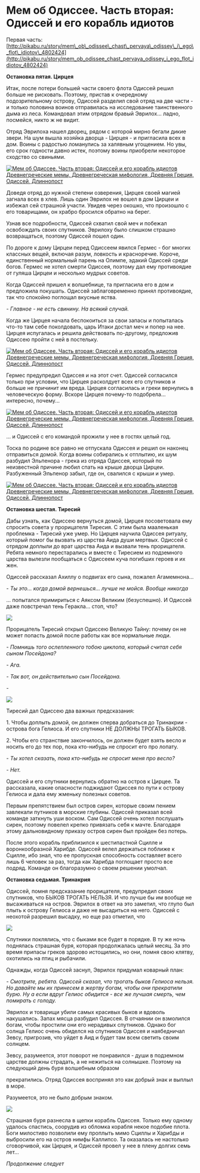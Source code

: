 # Мем об Одиссее. Часть вторая: Одиссей и его корабль идиотов

Первая часть: [http://pikabu.ru/story/mem\_ob\_odissee\_chast\_pervaya\_odissey\_i\_ego\_flot\_idiotov\_4802424](http://pikabu.ru/story/mem_ob_odissee_chast_pervaya_odissey_i_ego_flot_idiotov_4802424)

**Остановка пятая. Цирцея**

Итак, после потери большей части своего флота Одиссей решил больше не рисковать. Поэтому, пристав к очередному подозрительному острову, Одиссей разделил свой отряд на две части - и только половина воинов отправилась на исследование таинственного дыма из леса. Командовал этим отрядом бравый Эврилох… ладно, посмейся, никто ж не видит.

Отряд Эврилоха нашел дворец, рядом с которой мирно бегали дикие звери. На шум вышла хозяйка дворца - Цирцея - и пригласила всех в дом. Воины с радостью ломанулись за халявным угощением. Но увы, его срок годности давно истек, поэтому воины приобрели некоторое сходство со свиньями.

[![Мем об Одиссее. Часть вторая: Одиссей и его корабль идиотов Древнегреческие мемы, Древнегреческая мифология, Древняя Греция, Одиссей, Длиннопост](https://cs8.pikabu.ru/post_img/2017/02/08/9/148656250713889391.jpg)](https://cs8.pikabu.ru/post_img/big/2017/02/08/9/148656250713889391.jpg)

Доведя отряд до нужной степени озверения, Цирцея своей магией загнала всех в хлев. Лишь один Эврилох не вошел в дом Цирцеи и избежал сей страшной участи. Увидев через окошко, что произошло с его товарищами, он храбро бросился обратно на берег.

Узнав все подробности, Одиссей схватил свой меч и побежал освобождать своих спутников. Эврилоху было слишком страшно возвращаться, поэтому Одиссей пошел один.

По дороге к дому Цирцеи перед Одиссеем явился Гермес - бог многих классных вещей, включая разум, ловкость и красноречие. Короче, единственный нормальный парень на Олимпе, эдакий Одиссей среди богов. Гермес не хотел смерти Одиссея, поэтому дал ему противоядие от гуляша Цирцеи и несколько мудрых советов.  

Когда Одиссей пришел к волшебнице, та пригласила его в дом и предложила покушать. Одиссей заблаговременно принял противоядие, так что спокойно поглощал вкусные яства.

_\- Главное - не есть свинину. На всякий случай._

Когда же Цирцея начала беспокоиться за свои запасы и попыталась что-то там себе поколдовать, царь Итаки достал меч и попер на нее. Цирцея испугалась и решила действовать по-другому, предложив Одиссею пройти с ней в постельку.

[![Мем об Одиссее. Часть вторая: Одиссей и его корабль идиотов Древнегреческие мемы, Древнегреческая мифология, Древняя Греция, Одиссей, Длиннопост](https://cs9.pikabu.ru/post_img/2017/02/08/9/1486562822129768225.jpg)](https://cs9.pikabu.ru/post_img/big/2017/02/08/9/1486562822129768225.jpg)

Гермес предупредил Одиссея и на этот счет. Одиссей согласился только при условии, что Цирцея расколдует всех его спутников и больше не причинит им вреда. Цирцея согласилась и греки вернулись в человеческую форму. Вскоре Цирцея почему-то подобрела… интересно, почему...

[![Мем об Одиссее. Часть вторая: Одиссей и его корабль идиотов Древнегреческие мемы, Древнегреческая мифология, Древняя Греция, Одиссей, Длиннопост](https://cs8.pikabu.ru/post_img/2017/02/08/9/1486562872180281363.jpg)](https://cs8.pikabu.ru/post_img/2017/02/08/9/1486562872180281363.jpg)

… и Одиссей с его командой прожили у нее в гостях целый год.

Тоска по родине все равно не отпускала Одиссея и решил он наконец отправиться домой. Когда воины собирались к отплытию, их шум разбудил Эльпенора - грека из отряда Одиссея, который по неизвестной причине любил спать на крыше дворца Цирцеи. Разбуженный Эльпенор забыл, где он, свалился с крыши и умер.

[![Мем об Одиссее. Часть вторая: Одиссей и его корабль идиотов Древнегреческие мемы, Древнегреческая мифология, Древняя Греция, Одиссей, Длиннопост](https://cs9.pikabu.ru/post_img/big/2017/02/08/9/148656290716594911.jpg)](https://cs9.pikabu.ru/post_img/big/2017/02/08/9/148656290716594911.jpg)

**Остановка шестая. Тиресий**

Дабы узнать, как Одиссею вернуться домой, Цирцея посоветовала ему спросить совета у прорицателя Тиресия. С этим была мааленькая проблемка - Тиресий уже умер. Но Цирцея научила Одиссея ритуалу, который помог бы вызвать из царства Аида души мертвых. Одиссей с отрядом доплыли до врат царства Аида и вызвали тень прорицателя. Ребята немного перестарались и вместе с Тиресием из подземного царства вылезли пообщаться с Одиссеем куча погибших героев и их жен.

Одиссей рассказал Ахиллу о подвигах его сына, пожалел Агамемнона...

_\- Ты это... когда домой вернешься... лучше не мойся. Вообще никогда_

... попытался примириться с Аяксом Великим (безуспешно). И Одиссей даже повстречал тень Геракла… стоп, что?

![](https://cs9.pikabu.ru/post_img/2017/02/08/9/1486563108190018543.jpg)

Прорицатель Тиресий открыл Одиссею Великую Тайну: почему он не может попасть домой после работы как все нормальные люди.

_\- Помнишь того ослепленного тобою циклопа, который считал себя сыном Посейдона?_

_\- Ага._

_\- Так вот, он действительно сын Посейдона._

_\-_ 

![](https://cs8.pikabu.ru/post_img/2017/02/08/9/148656319017093110.jpg)

Тиресий дал Одиссею два важных предсказания:

1\. Чтобы доплыть домой, он должен сперва добраться до Тринакрии - острова бога Гелиоса. И его спутники НЕ ДОЛЖНЫ ТРОГАТЬ БЫКОВ.

2\. Чтобы его странствие закончилось, он должен будет взять весло и носить его до тех пор, пока кто-нибудь не спросит его про лопату.

_\- Ты хотел сказать, пока кто-нибудь не спросит меня про весло?_

_\- Нет._

Одиссей и его спутники вернулись обратно на остров к Цирцее. Та рассказала, какие опасности поджидают Одиссея по пути к острову Гелиоса и дала ему жменьку полезных советов.

Первым препятствием был остров сирен, которые своим пением завлекали путников в морские глубины. Одиссей приказал всей команде заткнуть уши воском. Сам Одиссей очень хотел послушать сирен, поэтому повелел крепко привязать себя к мачте. Благодаря этому дальновидному приказу остров сирен был пройден без потерь.

После этого корабль приблизился к шестипастной Сцилле и воронкообразной Харибде. Одиссей велел держаться поближе к Сцилле, ибо знал, что ее пропускная способность составляет всего лишь 6 человек за раз, тогда как Харибда поглощает просто все подряд. Команде он благоразумно о своем решении умолчал.

**Остановка седьмая. Тринакрия**

Одиссей, помня предсказание прорицателя, предупредил своих спутников, что БЫКОВ ТРОГАТЬ НЕЛЬЗЯ. И что лучше бы им вообще не высаживаться на остров. Эврилох в ответ на это заметил, что глупо был плыть к острову Гелиоса и даже не высадиться на него. Одиссей с неохотой разрешил высадку, но еще раз отметил, что

![](https://cs8.pikabu.ru/post_img/2017/02/08/9/1486563358147039397.jpg)

Спутники поклялись, что с быками все будет в порядке. В ту же ночь поднялась страшная буря, которая продолжалась целый месяц. За это время припасы греков здорово истощились, но они, помня свою клятву, охотились на птиц и рыбачили.

Однажды, когда Одиссей заснул, Эврилох придумал коварный план:

_\- Смотрите, ребята. Одиссей сказал, что трогать быков Гелиоса нельзя. Но давайте мы их принесем в жертву богам, чтобы они прекратили бурю. Ну а если вдруг Гелиос обидится - все же лучшая смерть, чем помирать с голоду._

Эврилох и товарищи убили самых красивых быков и вдоволь накушались. Запах мясца разбудил Одиссея. В отчаянии он взмолился богам, чтобы простили они его нерадивых спутников. Однако бог солнца Гелиос очень обиделся на спутников Одиссея и наябедничал Зевсу, пригрозив, что уйдет в Аид и будет там всем светить своим солнцем.

Зевсу, разумеется, этот поворот не понравился - души в подземном царстве должны страдать, а не нежиться на солнышке. Поэтому на следующий день буря волшебным образом

прекратились. Отряд Одиссея воспринял это как добрый знак и выплыл в море.

Разумеется, это не было добрым знаком.

![](https://cs8.pikabu.ru/post_img/2017/02/08/9/1486563606165950644.jpg)

Страшная буря разнесла в щепки корабль Одиссея. Только ему одному удалось спастись, соорудив из обломка корабля некое подобие плота. Боги милостиво позволили ему проплыть мимо Сциллы и Харибды и выбросили его на остров нимфы Каллипсо. Та оказалась не настолько сговорчивой, как Цирцея, и Одиссей провел у нее в плену долгих семь лет…

_Продолжение следует_
